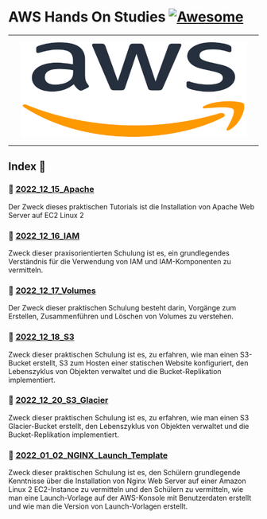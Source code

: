 AWS Hands On Studies  [![Awesome](https://cdn.rawgit.com/sindresorhus/awesome/d7305f38d29fed78fa85652e3a63e154dd8e8829/media/badge.svg)](https://github.com/sindresorhus/awesome)
===============
<hr>

<p align="center">
    <img alt="Python" src="https://raw.githubusercontent.com/medipnegiz/linux_cheat_sheet/main/Img/aws.svg" height="190" width="455">
</p>
<hr>

## Index 📜

### 🔖 [2022_12_15_Apache](https://github.com/latifyildirim/aws-hands-on/blob/main/2022_12_15_Apache/ec2-apache-install.sh)
Der Zweck dieses praktischen Tutorials ist die Installation von Apache Web Server auf EC2 Linux 2

### 🔖 [2022_12_16_IAM](https://github.com/latifyildirim/aws-hands-on/blob/main/2022_12_16_IAM/IAM%20.md)
Zweck dieser praxisorientierten Schulung ist es, ein grundlegendes Verständnis für die Verwendung von IAM und IAM-Komponenten zu vermitteln.

### 🔖 [2022_12_17_Volumes](https://github.com/latifyildirim/aws-hands-on/tree/main/2022_12_17_Volumes)
Der Zweck dieser praktischen Schulung besteht darin, Vorgänge zum Erstellen, Zusammenführen und Löschen von Volumes zu verstehen.

### 🔖 [2022_12_18_S3](https://github.com/latifyildirim/aws-hands-on/tree/main/2022_12_18_S3_1)
Zweck dieser praktischen Schulung ist es, zu erfahren, wie man einen S3-Bucket erstellt, S3 zum Hosten einer statischen Website konfiguriert, den Lebenszyklus von Objekten verwaltet und die Bucket-Replikation implementiert.

### 🔖 [2022_12_20_S3_Glacier](https://github.com/latifyildirim/aws-hands-on/tree/main/2022_12_20_S3_Glacier)
Zweck dieser praktischen Schulung ist es, zu erfahren, wie man einen S3 Glacier-Bucket erstellt, den Lebenszyklus von Objekten verwaltet und die Bucket-Replikation implementiert.

### 🔖 [2022_01_02_NGINX_Launch_Template](https://github.com/latifyildirim/aws-hands-on/blob/main/2023_01_02_EC2_02)
Zweck dieser praktischen Schulung ist es, den Schülern grundlegende Kenntnisse über die Installation von Nginx Web Server auf einer Amazon Linux 2 EC2-Instance zu vermitteln und den Schülern zu vermitteln, wie man eine Launch-Vorlage auf der AWS-Konsole mit Benutzerdaten erstellt und wie man die Version von Launch-Vorlagen erstellt.
